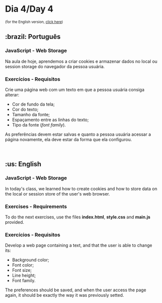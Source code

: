 # Dia 4/Day 4

<small>(for the English version, <a href="#en">click here</a>)</small>

<h2>:brazil: Português</h2>
<h3>JavaScript - Web Storage</h3>
<p>Na aula de hoje, aprendemos a criar cookies e armazenar dados no local ou session storage do navegador da pessoa usuária.</p>
<h3>Exercícios - Requisitos</h3>
<p>Crie uma página web com um texto em que a pessoa usuária consiga alterar:</p>
<ul>
  <li>Cor de fundo da tela;</li>
  <li>Cor do texto;</li>
  <li>Tamanho da fonte;</li>
  <li>Espaçamento entre as linhas do texto;</li>
  <li>Tipo da fonte (<em>font family</em>).</li>
</ul>
<p>As preferências devem estar salvas e quanto a pessoa usuária acessar a página novamente, ela deve estar da forma que ela configurou.</p>
<br>

<h2 id="en">:us: English</h2>
<h3>JavaScript - Web Storage</h3>
<p>In today's class, we learned how to create cookies and how to store data on the local or session store of the user's web browser.</p>
<h3>Exercises - Requirements</h3>
<p>To do the next exercises, use the files <strong>index.html</strong>, <strong>style.css</strong> and <strong>main.js</strong> provided.</p>
<h3>Exercícios - Requisitos</h3>
<p>Develop a web page containing a text, and that the user is able to change its:</p>
<ul>
  <li>Background color;</li>
  <li>Font color;</li>
  <li>Font size;</li>
  <li>Line height;</li>
  <li>Font family.</li>
</ul>
<p>The preferences should be saved, and when the user access the page again, it should be exactly the way it was previously setted.</p>
